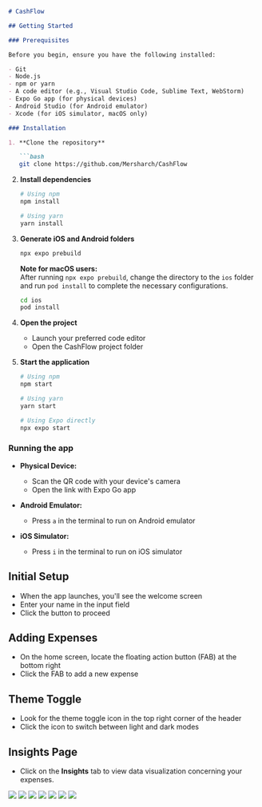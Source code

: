 ```markdown
# CashFlow

## Getting Started

### Prerequisites

Before you begin, ensure you have the following installed:

- Git
- Node.js
- npm or yarn
- A code editor (e.g., Visual Studio Code, Sublime Text, WebStorm)
- Expo Go app (for physical devices)
- Android Studio (for Android emulator)
- Xcode (for iOS simulator, macOS only)

### Installation

1. **Clone the repository**

   ```bash
   git clone https://github.com/Mersharch/CashFlow
   ```

2. **Install dependencies**

   ```bash
   # Using npm
   npm install

   # Using yarn
   yarn install
   ```

3. **Generate iOS and Android folders**

   ```bash
   npx expo prebuild
   ```

   **Note for macOS users:**  
   After running `npx expo prebuild`, change the directory to the `ios` folder and run `pod install` to complete the necessary configurations.

   ```bash
   cd ios
   pod install
   ```

4. **Open the project**

   - Launch your preferred code editor
   - Open the CashFlow project folder

5. **Start the application**

   ```bash
   # Using npm
   npm start

   # Using yarn
   yarn start

   # Using Expo directly
   npx expo start
   ```

### Running the app

- **Physical Device:**
  - Scan the QR code with your device's camera
  - Open the link with Expo Go app

- **Android Emulator:**
  - Press `a` in the terminal to run on Android emulator

- **iOS Simulator:**
  - Press `i` in the terminal to run on iOS simulator

## Initial Setup

- When the app launches, you'll see the welcome screen
- Enter your name in the input field
- Click the button to proceed

## Adding Expenses

- On the home screen, locate the floating action button (FAB) at the bottom right
- Click the FAB to add a new expense

## Theme Toggle

- Look for the theme toggle icon in the top right corner of the header
- Click the icon to switch between light and dark modes

## Insights Page

- Click on the **Insights** tab to view data visualization concerning your expenses.



![]("./assets/images/IMG_1181.PNG)
![]("./assets/images/IMG_1182.PNG)
![]("./assets/images/IMG_1183.PNG)
![]("./assets/images/IMG_1184.PNG)
![]("./assets/images/IMG_1185.PNG)
![]("./assets/images/IMG_1186.PNG)
![]("./assets/images/IMG_1187.PNG)
```